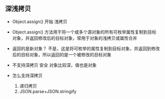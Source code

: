 ## 深浅拷贝

- Object.assign() 开始
  浅拷贝

- Object.assign() 方法用于将一个或多个源对象的所有可枚举属性复制到目标对象，并返回修改后的目标对象，常用于对象的浅拷贝或属性合并
- 返回的是新对象？ 不是，这是将可枚举的属性复制到目标对象，并返回到修改后的目标对象，所以返回的是一个被修改的目标对象
- 不支持深拷贝
  安全 对象比较深，值也是对象
- 怎么支持深拷贝
  1. 递归拷贝
  2. JSON.parse+JSON.stringify

